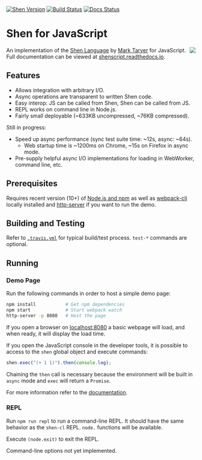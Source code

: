 [![Shen Version](https://img.shields.io/badge/shen-21.1-blue.svg)](https://github.com/Shen-Language)
[![Build Status](https://travis-ci.org/rkoeninger/ShenScript.svg?branch=master)](https://travis-ci.org/rkoeninger/ShenScript)
[![Docs Status](https://readthedocs.org/projects/shenscript/badge/?version=latest)](https://shenscript.readthedocs.io/en/latest/?badge=latest)

# Shen for JavaScript

<img src="https://raw.githubusercontent.com/rkoeninger/ShenScript/master/assets/logo.png" align="right">

An implementation of the [Shen Language](http://www.shenlanguage.org) by [Mark Tarver](http://marktarver.com/) for JavaScript. Full documentation can be viewed at [shenscript.readthedocs.io](https://shenscript.readthedocs.io/en/latest/).

## Features

  * Allows integration with arbitrary I/O.
  * Async operations are transparent to written Shen code.
  * Easy interop: JS can be called from Shen, Shen can be called from JS.
  * REPL works on command line in Node.js.
  * Fairly small deployable (\~633KB uncompressed, \~76KB compressed).

Still in progress:

  * Speed up async performance (sync test suite time: \~12s, async: \~64s).
    * Web startup time is \~1200ms on Chrome, \~15s on Firefox in async mode.
  * Pre-supply helpful async I/O implementations for loading in WebWorker, command line, etc.

## Prerequisites

Requires recent version (10+) of [Node.js and npm](https://nodejs.org/en/download/) as well as [webpack-cli](https://www.npmjs.com/package/webpack-cli) locally installed and [http-server](https://www.npmjs.com/package/http-server) if you want to run the demo.

## Building and Testing

Refer to [`.travis.yml`](.travis.yml) for typical build/test process. `test-*` commands are optional.

## Running

### Demo Page

Run the following commands in order to host a simple demo page:

```bash
npm install           # Get npm dependencies
npm start             # Start webpack watch
http-server -p 8080   # Host the page
```

If you open a browser on [localhost:8080](http://localhost:8080) a basic webpage will load, and when ready, it will display the load time.

If you open the JavaScript console in the developer tools, it is possible to access to the `shen` global object and execute commands:

```javascript
shen.exec("(+ 1 1)").then(console.log);
```

Chaining the `then` call is necessary because the environment will be built in `async` mode and `exec` will return a `Promise`.

For more information refer to the [documentation](https://shenscript.readthedocs.io/en/latest/interop.html).

### REPL

Run `npm run repl` to run a command-line REPL. It should have the same behavior as the `shen-cl` REPL. `node.` functions will be available.

Execute `(node.exit)` to exit the REPL.

Command-line options not yet implemented.
